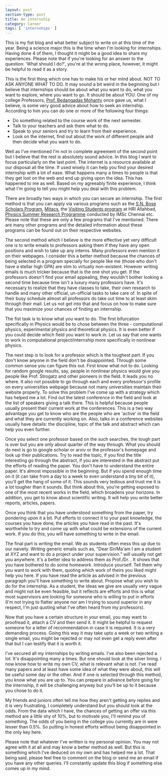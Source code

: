 ```yaml
---
layout: post
section-type: post
title: An internship
category: Career
tags: [ 'internships' ]
---
```

<p align="left">This is my fist blog and what better subject to write on at this time of the year. Being a science major this is the time when I'm looking for internships. Having done 4 of them, I thought it might be a good idea to share my experiences. Please note that if you're looking for an answer to the question: 'What should I do?', you're at the wrong place, however, it might be helpful to read it as a story.</p>

<p align="left">This is the first thing which one has to make his or her mind about. NOT TO ASK ANYONE WHAT TO DO. It may sound a bit weird in the beginning but I believe that internships should be about what you want to do, what you want to explore, where you want to go. It should be about YOU. One of my college Professors, <a href="http://www.niser.ac.in/~bedanga/" target="blank">Prof. Bedangadas Mohanty</a> once gave us, what I believe, is some very good advice about how to seek an internship. According to him you can do one or more of the following four things:
<ul>
  <li> Do something related to the course work of the next semester. </li>
  <li> Talk to your teachers and ask them what to do. </li>
  <li> Speak to your seniors and try to learn from their experience. </li>
  <li> Look on the internet, find out about the work of different people and then decide what you want to do. </li>
</ul>
</p>

<p align="left">Well as I've mentioned I'm not in complete agreement of the second point but I believe that the rest is absolutely sound advice. In this blog I want to focus particularly on the last point. The internet is a resource available at our disposal all the time. If used wisely it can help you find your desired internship with a lot of ease. What happens many a times to people is that they get lost on the web and end up giving upon the idea. This has happened to me as well. Based on my agreeably finite experience, I think what I'm going to tell you might help you deal with this problem.</p>

<p align="left">There are broadly two ways in which you can secure an internship. The first method is that you can apply via various programs such as the <a href="http://iusstf.org/story/53-74-For-Indian-Students.html" target="blank">S.N. Bose Scholars Program</a>, <a href = "https://www.mitacs.ca/en/programs/globalink/globalink-research-internship" target="blank">Mitacs</a>, the <a href = "http://www.hri.res.in/academics/physics/phy-vsp/" target="blank">Visiting Students program</a> at HRI Allahbad, <a href="http://www.imsc.res.in/visiting_summer_student_programme" target="blank">Physics Summer Research Programme</a> conducted by IMSc Chennai etc. Please note that these are only a few programs that I've mentioned. There are many other programs and the detailed information about these programs can be found out on their respective websites.</p>

<p align="left">The second method which I believe is the more effective yet very difficult one is to write emails to professors asking them if they have any open positions and wish to take up any interns. Many professors even mention it on their webpages. I consider this a better method because the chances of being selected in a program specially for people like me (those who don't have a stellar high GPA) are slim to virtually non-existent. However writing emails is much tricker because that is the one shot you get. If the professors doesn't find your email appealing, they wouldn't bother looking a second time because time isn't a luxury many professors have. It's necessary to realize that they have classes to take, their own research to handle and many other official, un-official tasks to take care of. In spite of their busy schedule almost all professors do take out time to at least skim through their mail. Let us not get into that and focus on how to make sure that you maximize your chances of finding an internship.</p>

<p align="left"> The fist task is to know what you want to do. The first bifurcation specifically in Physics would be to chose between the three -  computational physics, experimental physics and theoretical physics. It is even better if you could decide which field you want to work in. Let us say that one wants to work in computational project/internship more specifically in nonlinear physics.</p>

<p align="left">The next step is to look for a professor which is the toughest part. If you don't know anyone in the field don't be disappointed. Through some common sense you can figure this out. First know what not to do. Looking for random google results, say, people in nonlinear physics would give you people like Prof. Strogatz and other pioneers in the field. It leads you no where. It also not possible to go through each and every professor's profile on every universities webpage because not many universities maintain their website properly. To solve this problem I've come up with a strategy which has helped me a lot. Find out the latest conference in the field and look at the list of speakers giving a talk there. This is helpful because people usually present their current work at the conferences. This is a two way advantage you get to know who are the people who are 'active' in the field and what they are currently working on. Also, talks in a conference websites usually have details: the discipline, topic of the talk and abstract which can help you even further.</p>

<p align="left">Once you select one professor based on the such searches, the tough part is over but you are only about quarter of the way through. What you should do next is go to google scholar or arxiv or the professor's homepage and look up their publications. Try to read the topic, if you find the title interesting go through the abstract, if you are interested in the abstract put the efforts of reading the paper. You don't have to understand the entire paper. It's almost impossible in the beginning. But if you spend enough time on it (it can take from a day to a week to even understand a tiny bit of it), you'll get the hang of some of it. This sounds very tedious and trust me it is a lot tougher than it sounds. But think about this, you're getting exposed to one of the most recent works in the field, which broadens your horizons. In addition, you get to know about scientific writing. It will help you write better reports, articles, papers.</p>

<p align="left">Once you think that you have understood something from the paper, try pondering upon it a bit. Put efforts to connect it to your past knowledge, the courses you have done, the articles you have read in the past. It's worthwhile to try and come up with what could be extensions of the current work. If you do this, you will have something to write in the email.</p>

<p align="left">The final part is writing the email. We as students often mess this up due to our naivety. Writing generic emails such as, "Dear Sir/Ma'am I am a student at XYZ and want to do a project under your supervision." will usually not get you anywhere. It's a better idea to address them as Prof./Dr. <surname>. It shows that you have bothered to do some homework. Introduce yourself. Tell them why you want to work with them, quoting which work of theirs you liked might help you here. If you have read the article as advised in the previous paragraph you'll have something to write about. Propose what you wish to do for the internship. As a student, the ideas we give are usually very vague and might not be even feasible, but it reflects are efforts and this is what most supervisors are looking for someone who is willing to put in efforts (I'm not trying to flatter anyone nor am I trying to sound superior in any respect, I'm just quoting what I've often heard from my professors).</p>

<p align="left">Now that you have a certain structure in your email, you may want to proofread it, attach a CV and then send it. It might be helpful to request someone for a letter of recommendation in case it is required. It is a very demanding process. Going this way it may take upto a week or two writing a single email, you might be rejected or may not even get a reply even after that but I can testify that it is worth it.</p>

<p align="left">I've secured all my internships by writing emails. I've also been rejected a lot. It's disappointing many a times. But one should look at the silver lining. I now know how to write my own CV, what is relevant what is not. I've read many papers and at least have some idea of what they were about, this will be useful some day or the other. And if one is selected through this method, you know what you are up to. You can prepare in advance before going for the internship, it will be challenging anyway but you'll be up to it because you chose to do it.</p>

<p align="left">My friends and juniors often tell me how they aren't getting any replies and it is very frustrating, I completely understand but you should look at the odds. From the data which I have, the chances of getting an offer via this method are a little shy of 10%, but to motivate you, I'll remind you of something. The odds of you being in the college you currently are in were lesser than 0.5%. So putting in honest efforts without being disappointed in the only key here.</p>

<p align="left">Please note that whatever I've written is my personal opinion. You may not agree with it at all and may know a better method as well. But this is something which I've deduced on my own and has helped me a lot. That being said, please feel free to comment on the blog or send me an email if you have any other queries. I'll constantly update this blog if something else comes up in my mind.</p>

